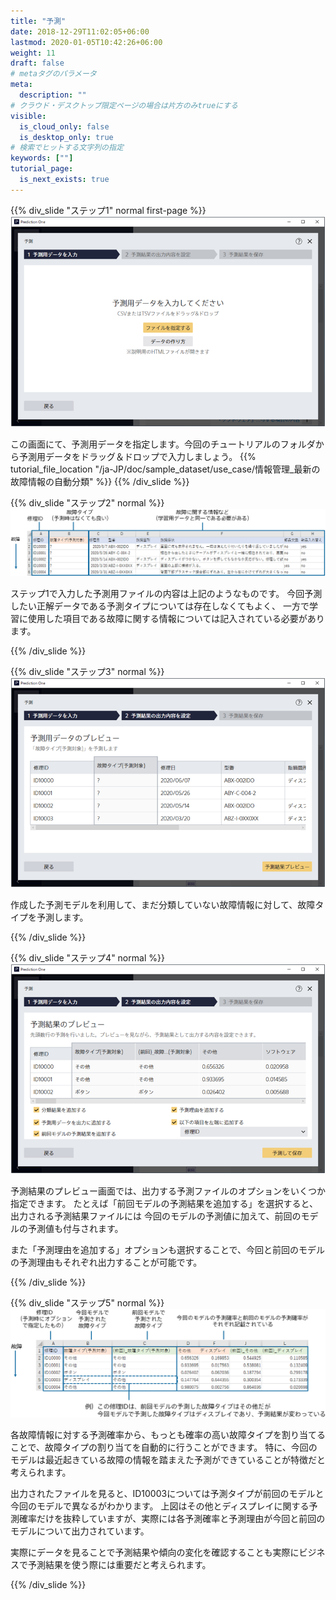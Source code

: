 ```yaml
---
title: "予測"
date: 2018-12-29T11:02:05+06:00
lastmod: 2020-01-05T10:42:26+06:00
weight: 11
draft: false
# metaタグのパラメータ
meta:
  description: ""
# クラウド・デスクトップ限定ページの場合は片方のみtrueにする
visible:
  is_cloud_only: false
  is_desktop_only: true
# 検索でヒットする文字列の指定
keywords: [""]
tutorial_page:
  is_next_exists: true
---
```


{{% div_slide "ステップ1" normal first-page %}}
![](../img/t_slide27.png)

この画面にて、予測用データを指定します。今回のチュートリアルのフォルダから予測用データをドラッグ＆ドロップで入力しましょう。
{{% tutorial_file_location "/ja-JP/doc/sample_dataset/use_case/情報管理_最新の故障情報の自動分類" %}}
{{% /div_slide %}}

{{% div_slide "ステップ2" normal %}}
![](../img/t_slide28.png)

ステップ1で入力した予測用ファイルの内容は上記のようなものです。
今回予測したい正解データである予測タイプについては存在しなくてもよく、
一方で学習に使用した項目である故障に関する情報については記入されている必要があります。

{{% /div_slide %}}

{{% div_slide "ステップ3" normal %}}
![](../img/t_slide16.png)

作成した予測モデルを利用して、まだ分類していない故障情報に対して、故障タイプを予測します。

{{% /div_slide %}}


{{% div_slide "ステップ4" normal %}}
![](../img/t_slide17.png)

予測結果のプレビュー画面では、出力する予測ファイルのオプションをいくつか指定できます。
たとえば「前回モデルの予測結果を追加する」を選択すると、出力される予測結果ファイルには
今回のモデルの予測値に加えて、前回のモデルの予測値も付与されます。

また「予測理由を追加する」オプションも選択することで、今回と前回のモデルの予測理由もそれぞれ出力することが可能です。

{{% /div_slide %}}

{{% div_slide "ステップ5" normal %}}
![](../img/t_slide36.png)

各故障情報に対する予測確率から、もっとも確率の高い故障タイプを割り当てることで、故障タイプの割り当てを自動的に行うことができます。
特に、今回のモデルは最近起きている故障の情報を踏まえた予測ができていることが特徴だと考えられます。

出力されたファイルを見ると、ID10003については予測タイプが前回のモデルと今回のモデルで異なるがわかります。
上図はその他とディスプレイに関する予測確率だけを抜粋していますが、実際には各予測確率と予測理由が今回と前回のモデルについて出力されています。

実際にデータを見ることで予測結果や傾向の変化を確認することも実際にビジネスで予測結果を使う際には重要だと考えられます。

{{% /div_slide %}}



